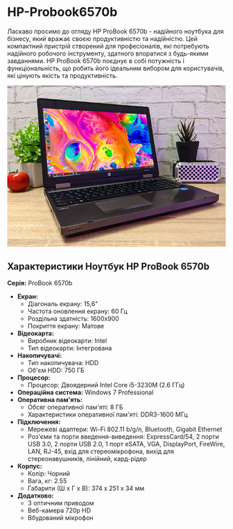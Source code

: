 # HP-Probook6570b
Ласкаво просимо до огляду HP ProBook 6570b - надійного ноутбука для бізнесу, який вражає своєю продуктивністю та надійністю. Цей компактний пристрій створений для професіоналів, які потребують надійного робочого інструменту, здатного впоратися з будь-якими завданнями.
HP ProBook 6570b поєднує в собі потужність і функціональність, що робить його ідеальним вибором для користувачів, які цінують якість та продуктивність.


![Фото 1](HPprobook6570bPhoto3.jpg)

## Характеристики Ноутбук HP ProBook 6570b 
**Серія:** ProBook 6570b 
- **Екран:**
  - Діагональ екрану: 15,6"
  - Частота оновлення екрану: 60 Гц
  - Роздільна здатність: 1600x900
  - Покриття екрану: Матове
- **Відеокарта:**
  - Виробник відеокарти: Intel
  - Тип відеокарти: Інтегрована
- **Накопичувачі:**
  - Тип накопичувача: HDD
  - Об'єм HDD: 750 ГБ
- **Процесор:**
  - Процесор: Двоядерний Intel Core i5-3230M (2.6 ГГц)
- **Операційна система:** Windows 7 Professional
- **Оперативна пам'ять:**
  - Обсяг оперативної пам'яті: 8 ГБ
  - Характеристики оперативної пам'яті: DDR3-1600 МГц
- **Підключення:**
  - Мережеві адаптери: Wi-Fi 802.11 b/g/n, Bluetooth, Gigabit Ethernet
  - Роз'єми та порти введення-виведення: ExpressCard/54, 2 порти USB 3.0, 2 порти USB 2.0, 1 порт eSATA, VGA, DisplayPort, FireWire, LAN, RJ-45, вхід для стереомікрофона, вихід для стереонавушників, лінійний, кард-рідер
- **Корпус:**
  - Колір: Чорний
  - Вага, кг: 2.55
  - Габарити (Ш х Г х В): 374 x 251 x 34 мм
- **Додатково:**
  - З оптичним приводом
  - Веб-камера 720p HD
  - Вбудований мікрофон
